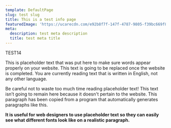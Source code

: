 ```yaml
---
template: DefaultPage
slug: test slug
title: This is a test info page
featuredImage: 'https://ucarecdn.com/e92b8f7f-147f-4787-9805-f39bc669f81e/'
meta:
  description: test meta description
  title: test meta title
---
```

TEST14

This is placeholder text that was put here to make sure words appear properly on your website. This text is going to be replaced once the website is completed. You are currently reading text that is written in English, not any other language.

Be careful not to waste too much time reading placeholder text! This text isn’t going to remain here because it doesn't pertain to the website. This paragraph has been copied from a program that automatically generates paragraphs like this.

**It is useful for web designers to use placeholder text so they can easily see what different fonts look like on a realistic paragraph.**
